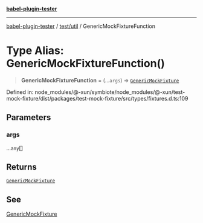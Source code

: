 [**babel-plugin-tester**](../../../README.md)

***

[babel-plugin-tester](../../../README.md) / [test/util](../README.md) / GenericMockFixtureFunction

# Type Alias: GenericMockFixtureFunction()

> **GenericMockFixtureFunction** = (...`args`) => [`GenericMockFixture`](GenericMockFixture.md)

Defined in: node\_modules/@-xun/symbiote/node\_modules/@-xun/test-mock-fixture/dist/packages/test-mock-fixture/src/types/fixtures.d.ts:109

## Parameters

### args

...`any`[]

## Returns

[`GenericMockFixture`](GenericMockFixture.md)

## See

[GenericMockFixture](GenericMockFixture.md)

